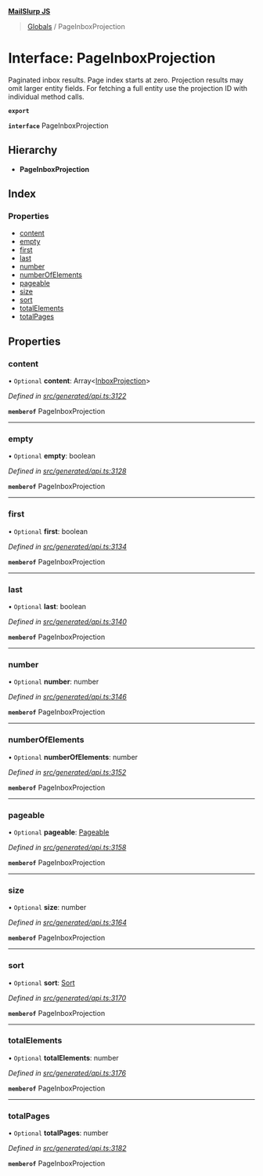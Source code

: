 **[MailSlurp JS](../README.md)**

> [Globals](../README.md) / PageInboxProjection

# Interface: PageInboxProjection

Paginated inbox results. Page index starts at zero. Projection results may omit larger entity fields. For fetching a full entity use the projection ID with individual method calls.

**`export`** 

**`interface`** PageInboxProjection

## Hierarchy

* **PageInboxProjection**

## Index

### Properties

* [content](pageinboxprojection.md#content)
* [empty](pageinboxprojection.md#empty)
* [first](pageinboxprojection.md#first)
* [last](pageinboxprojection.md#last)
* [number](pageinboxprojection.md#number)
* [numberOfElements](pageinboxprojection.md#numberofelements)
* [pageable](pageinboxprojection.md#pageable)
* [size](pageinboxprojection.md#size)
* [sort](pageinboxprojection.md#sort)
* [totalElements](pageinboxprojection.md#totalelements)
* [totalPages](pageinboxprojection.md#totalpages)

## Properties

### content

• `Optional` **content**: Array\<[InboxProjection](../modules/inboxprojection.md)>

*Defined in [src/generated/api.ts:3122](https://github.com/mailslurp/mailslurp-client/blob/a36d929/src/generated/api.ts#L3122)*

**`memberof`** PageInboxProjection

___

### empty

• `Optional` **empty**: boolean

*Defined in [src/generated/api.ts:3128](https://github.com/mailslurp/mailslurp-client/blob/a36d929/src/generated/api.ts#L3128)*

**`memberof`** PageInboxProjection

___

### first

• `Optional` **first**: boolean

*Defined in [src/generated/api.ts:3134](https://github.com/mailslurp/mailslurp-client/blob/a36d929/src/generated/api.ts#L3134)*

**`memberof`** PageInboxProjection

___

### last

• `Optional` **last**: boolean

*Defined in [src/generated/api.ts:3140](https://github.com/mailslurp/mailslurp-client/blob/a36d929/src/generated/api.ts#L3140)*

**`memberof`** PageInboxProjection

___

### number

• `Optional` **number**: number

*Defined in [src/generated/api.ts:3146](https://github.com/mailslurp/mailslurp-client/blob/a36d929/src/generated/api.ts#L3146)*

**`memberof`** PageInboxProjection

___

### numberOfElements

• `Optional` **numberOfElements**: number

*Defined in [src/generated/api.ts:3152](https://github.com/mailslurp/mailslurp-client/blob/a36d929/src/generated/api.ts#L3152)*

**`memberof`** PageInboxProjection

___

### pageable

• `Optional` **pageable**: [Pageable](pageable.md)

*Defined in [src/generated/api.ts:3158](https://github.com/mailslurp/mailslurp-client/blob/a36d929/src/generated/api.ts#L3158)*

**`memberof`** PageInboxProjection

___

### size

• `Optional` **size**: number

*Defined in [src/generated/api.ts:3164](https://github.com/mailslurp/mailslurp-client/blob/a36d929/src/generated/api.ts#L3164)*

**`memberof`** PageInboxProjection

___

### sort

• `Optional` **sort**: [Sort](sort.md)

*Defined in [src/generated/api.ts:3170](https://github.com/mailslurp/mailslurp-client/blob/a36d929/src/generated/api.ts#L3170)*

**`memberof`** PageInboxProjection

___

### totalElements

• `Optional` **totalElements**: number

*Defined in [src/generated/api.ts:3176](https://github.com/mailslurp/mailslurp-client/blob/a36d929/src/generated/api.ts#L3176)*

**`memberof`** PageInboxProjection

___

### totalPages

• `Optional` **totalPages**: number

*Defined in [src/generated/api.ts:3182](https://github.com/mailslurp/mailslurp-client/blob/a36d929/src/generated/api.ts#L3182)*

**`memberof`** PageInboxProjection

